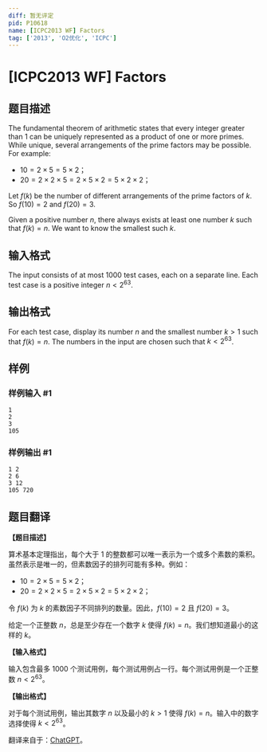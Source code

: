 ```yaml
---
diff: 暂无评定
pid: P10618
name: [ICPC2013 WF] Factors
tag: ['2013', 'O2优化', 'ICPC']
---
```

# [ICPC2013 WF] Factors
## 题目描述

The fundamental theorem of arithmetic states that every integer greater than $1$ can be uniquely represented as a product of one or more primes. While unique, several arrangements of the prime factors may be possible. For example:

- $10=2\times 5=5\times 2$；
- $20=2\times 2\times 5=2\times 5\times 2=5\times 2\times 2$；

Let $f(k)$ be the number of different arrangements of the prime factors of $k$. So $f(10) = 2$ and $f(20) = 3$.

Given a positive number $n$, there always exists at least one number $k$ such that $f(k) = n$. We want to know the smallest such $k$.
## 输入格式

The input consists of at most $1 000$ test cases, each on a separate line. Each test case is a positive integer $n < 2^{63}$.
## 输出格式

For each test case, display its number $n$ and the smallest number $k > 1$ such that $f(k) = n$. The numbers in the input are chosen such that $k < 2^{63}$.
## 样例

### 样例输入 #1
```
1
2
3
105
```
### 样例输出 #1
```
1 2
2 6
3 12
105 720
```
## 题目翻译

**【题目描述】**

算术基本定理指出，每个大于 $1$ 的整数都可以唯一表示为一个或多个素数的乘积。虽然表示是唯一的，但素数因子的排列可能有多种。例如：

- $10=2\times 5=5\times 2$；
- $20=2\times 2\times 5=2\times 5\times 2=5\times 2\times 2$；

令 $f(k)$ 为 $k$ 的素数因子不同排列的数量。因此，$f(10) = 2$ 且 $f(20) = 3$。

给定一个正整数 $n$，总是至少存在一个数字 $k$ 使得 $f(k) = n$。我们想知道最小的这样的 $k$。

**【输入格式】**

输入包含最多 $1 000$ 个测试用例，每个测试用例占一行。每个测试用例是一个正整数 $n < 2^{63}$。

**【输出格式】**

对于每个测试用例，输出其数字 $n$ 以及最小的 $k > 1$ 使得 $f(k) = n$。输入中的数字选择使得 $k < 2^{63}$。

翻译来自于：[ChatGPT](https://chatgpt.com/)。

